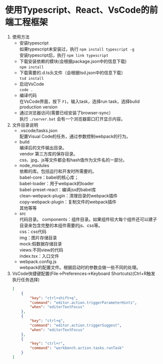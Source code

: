 # 使用Typescript、React、VsCode的前端工程框架

1. 使用方法
    - 安装typescript  
        如果typescript未安装过，执行 ```npm install typescript -g```  
        安装typescript后，执行 ```npm link typescript```
    - 下载安装依赖的模块(会根据package.json中的信息下载)  
        ```npm install```   
    - 下载需要的.d.ts头文件（会根据tsd.json中的信息下载）  
        ```tsd install```
    - 启动VsCode  
        ```code .```
    - 编译代码  
        在VsCode界面，按下 ```F1```，输入task，选择run task，选择bulid production version
    - 通过浏览器访问(需要已经安装了browser-sync）          
        执行 ```./server.bat``` 会有一个浏览器窗口打开显示内容。     
2. 文件目录说明  
    - .vscode/tasks.json  
        配置Visual Code的任务，通过参数控制webpack的行为。
    - build  
        编译后的文件输出目录。  
        vendor 第三方库的保存目录。  
        css、jpg、js等文件都会有hash值作为文件名的一部分。
    - node_modules  
        依赖的库。包括运行和开发时所需要的。  
        babel-core：babel的核心库；    
        babel-loader：用于webpack的loader  
        babel-preset-react：编译jsx的babel库  
        clean-webpack-plugin：清理目录的webpack插件  
        copy-webpack-plugin：复制文件的webpack插件  
        其他等等  
    - src  
        代码目录。
        components：组件目录。如果组件较大每个组件还可以建子目录来包含完整的本组件需要的js、css等。  
        css：css代码  
        img：图片存储目录  
        mock:假数据存储目录  
        views:不同view的代码  
        index.tsx：入口文件
    - webpack.config.js  
        webpack的配置文件。根据启动时的参数会做一些不同的处理。          
3. VsCode快捷键配置(File->Preferences->Keyboard Shortcuts)(Ctrl+R触发执行任务选择)  
    ```json
    [
        {
            "key": "ctrl+shift+q",
            "command": "editor.action.triggerParameterHints",
            "when": "editorTextFocus"
        },
        {
            "key": "ctrl+q",
            "command": "editor.action.triggerSuggest",
            "when": "editorTextFocus"
        },
        {
            "key": "ctrl+r",
            "command": "workbench.action.tasks.runTask"
        }
    ]
    ```
